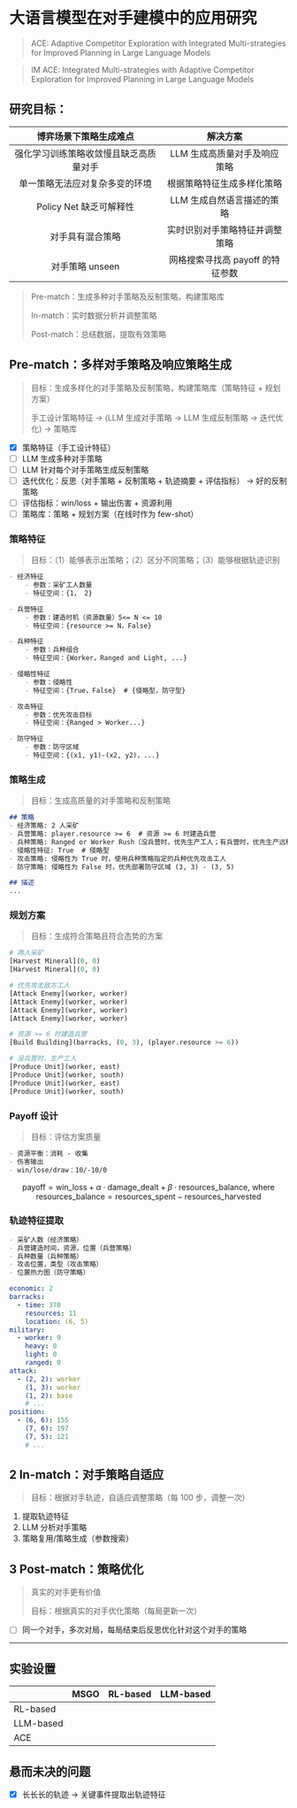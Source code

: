 # 大语言模型在对手建模中的应用研究

> ACE: Adaptive Competitor Exploration with Integrated Multi-strategies for Improved Planning in Large Language Models

> IM ACE: Integrated Multi-strategies with Adaptive Competitor Exploration for Improved Planning in Large Language Models

## 研究目标：

| 博弈场景下策略生成难点 | 解决方案 |
| :---: | :---: |
| 强化学习训练策略收敛慢且缺乏高质量对手 | LLM 生成高质量对手及响应策略 |
| 单一策略无法应对复杂多变的环境 | 根据策略特征生成多样化策略 |
| Policy Net 缺乏可解释性 | LLM 生成自然语言描述的策略 |
| 对手具有混合策略 | 实时识别对手策略特征并调整策略 |
| 对手策略 unseen | 网格搜索寻找高 payoff 的特征参数 |

> Pre-match：生成多种对手策略及反制策略，构建策略库
> 
> In-match：实时数据分析并调整策略
>
> Post-match：总结数据，提取有效策略

## Pre-match：多样对手策略及响应策略生成

> 目标：生成多样化的对手策略及反制策略，构建策略库（策略特征 + 规划方案）
>
> 手工设计策略特征 -> (LLM 生成对手策略 -> LLM 生成反制策略 -> 迭代优化) -> 策略库

- [x] 策略特征（手工设计特征）
- [ ] LLM 生成多种对手策略
- [ ] LLM 针对每个对手策略生成反制策略
- [ ] 迭代优化：反思（对手策略 + 反制策略 + 轨迹摘要 + 评估指标） -> 好的反制策略
- [ ] 评估指标：win/loss + 输出伤害 + 资源利用
- [ ] 策略库：策略 + 规划方案（在线时作为 few-shot）

### 策略特征

> 目标：（1）能够表示出策略；（2）区分不同策略；（3）能够根据轨迹识别

```markdown
- 经济特征
    - 参数：采矿工人数量
    - 特征空间：{1， 2}

- 兵营特征
    - 参数：建造时机（资源数量）5<= N <= 10
    - 特征空间：{resource >= N，False}

- 兵种特征
    - 参数：兵种组合
    - 特征空间：{Worker，Ranged and Light, ...}

- 侵略性特征
    - 参数：侵略性
    - 特征空间：{True，False}  # {侵略型，防守型}

- 攻击特征
    - 参数：优先攻击目标
    - 特征空间：{Ranged > Worker...}

- 防守特征
    - 参数：防守区域
    - 特征空间：{(x1, y1)-(x2, y2)，...}
```

### 策略生成

> 目标：生成高质量的对手策略和反制策略

```markdown
## 策略
- 经济策略: 2 人采矿
- 兵营策略: player.resource >= 6  # 资源 >= 6 时建造兵营
- 兵种策略: Ranged or Worker Rush（没兵营时，优先生产工人；有兵营时，优先生产远程）
- 侵略性特征: True  # 侵略型
- 攻击策略: 侵略性为 True 时，使用兵种策略指定的兵种优先攻击工人
- 防守策略: 侵略性为 False 时，优先部署防守区域 (3, 3) - (3, 5)

## 描述
...
```

### 规划方案

> 目标：生成符合策略且符合态势的方案

```python
# 两人采矿
[Harvest Mineral](0, 0)
[Harvest Mineral](0, 0)

# 优先攻击敌方工人
[Attack Enemy](worker, worker)
[Attack Enemy](worker, worker)
[Attack Enemy](worker, worker)
[Attack Enemy](worker, worker)

# 资源 >= 6 时建造兵营
[Build Building](barracks, (0, 3), (player.resource >= 6))

# 没兵营时，生产工人
[Produce Unit](worker, east)
[Produce Unit](worker, south)
[Produce Unit](worker, east)
[Produce Unit](worker, south)
```

### Payoff 设计

> 目标：评估方案质量

```markdown
- 资源平衡：消耗 - 收集
- 伤害输出
- win/lose/draw：10/-10/0
```

$$\text{payoff} = \text{win\_loss} + \alpha \cdot \text{damage\_dealt} + \beta \cdot \text{resources\_balance}\text{, where } \text{resources\_balance} = \text{resources\_spent} - \text{resources\_harvested}$$

### 轨迹特征提取

```markdown
- 采矿人数（经济策略）
- 兵营建造时间，资源，位置（兵营策略）
- 兵种数量（兵种策略）
- 攻击位置，类型（攻击策略）
- 位置热力图（防守策略）
```

```yaml
economic: 2
barracks:
  - time: 370
    resources: 11
    location: (6, 5)
military:
  - worker: 9
    heavy: 0
    light: 0
    ranged: 0
attack:
  - (2, 2): worker
    (1, 3): worker
    (1, 2): base
    # ...
position:
  - (6, 6): 155
    (7, 6): 197
    (7, 5): 121
    # ...
```

## 2 In-match：对手策略自适应

> 目标：根据对手轨迹，自适应调整策略（每 100 步，调整一次）

1.  提取轨迹特征
2.  LLM 分析对手策略
3.  策略复用/策略生成（参数搜索）

## 3 Post-match：策略优化

> 真实的对手更有价值
> 
> 目标：根据真实的对手优化策略（每局更新一次）

- [ ] 同一个对手，多次对局，每局结束后反思优化针对这个对手的策略

---

## 实验设置

| | MSGO | RL-based | LLM-based |
| - | -  | -  | - |
| RL-based |  |  |  |
| LLM-based |  |  |  |
| ACE |  |  |  |

## 悬而未决的问题

- [x] 长长长的轨迹 -> 关键事件提取出轨迹特征
